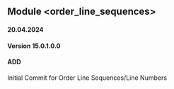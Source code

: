 ## Module <order_line_sequences>

#### 20.04.2024
#### Version 15.0.1.0.0
#### ADD
Initial Commit for Order Line Sequences/Line Numbers